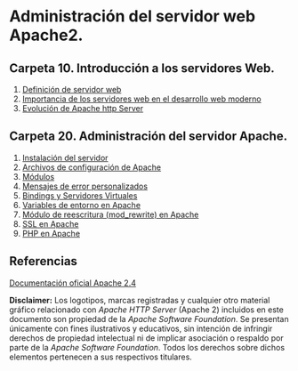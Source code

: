 # Administración del servidor web Apache2.

## Carpeta 10. Introducción a los servidores Web.

1. [Definición de servidor web](./10/10-A.md)
2. [Importancia de los servidores web en el desarrollo web moderno](./10/10-B.md)
3. [Evolución de Apache http Server](./10/10-C.md)

## Carpeta 20. Administración del servidor Apache.

1. [Instalación del servidor](./20/20-A.md)
2. [Archivos de configuración de Apache](./20/20-B.md)
3. [Módulos](./20/20-C.md)
4. [Mensajes de error personalizados](./20/20-D.md)
5. [Bindings y Servidores Virtuales](./20/20-E.md)
6. [Variables de entorno en Apache](./20/20-F.md)
7. [Módulo de reescritura (mod_rewrite) en Apache](./20/20-G.md)
8. [SSL en Apache](./20/20-H.md)
9. [PHP en Apache](./20/20-I.md)

## Referencias
[Documentación oficial Apache 2.4](https://httpd.apache.org/docs/2.4/)

**Disclaimer:**
Los logotipos, marcas registradas y cualquier otro material gráfico relacionado con *Apache HTTP Server* (Apache 2) incluidos en este documento son propiedad de la *Apache Software Foundation*. Se presentan únicamente con fines ilustrativos y educativos, sin intención de infringir derechos de propiedad intelectual ni de implicar asociación o respaldo por parte de la *Apache Software Foundation*. Todos los derechos sobre dichos elementos pertenecen a sus respectivos titulares.
